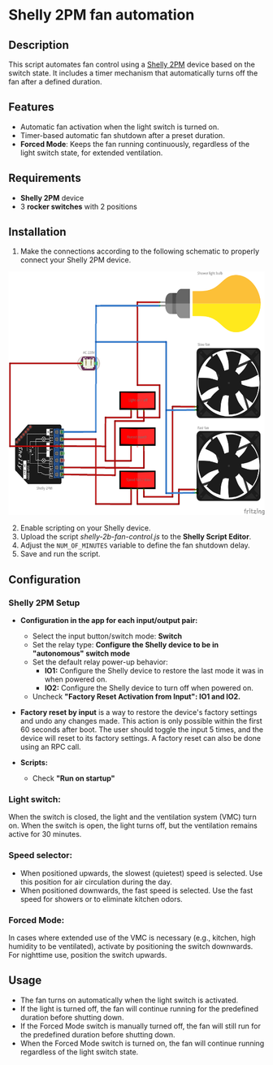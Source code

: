 # Shelly 2PM fan automation

## Description
This script automates fan control using a [Shelly 2PM](https://bdc.shelly.cloud/base-de-connaissances/shelly-plus-2pm) device based on the switch state. It includes a timer mechanism that automatically turns off the fan after a defined duration.

## Features
- Automatic fan activation when the light switch is turned on.
- Timer-based automatic fan shutdown after a preset duration.
- **Forced Mode**: Keeps the fan running continuously, regardless of the light switch state, for extended ventilation.

## Requirements
- **Shelly 2PM** device
- 3 **rocker switches** with 2 positions

## Installation
1. Make the connections according to the following schematic to properly connect your Shelly 2PM device.

<img src="schematic/shelly-2b-fan-control.png" alt="Fan control schematic" height="480" width="640"/>

2. Enable scripting on your Shelly device.
3. Upload the script *shelly-2b-fan-control.js* to the **Shelly Script Editor**.
4. Adjust the `NUM_OF_MINUTES` variable to define the fan shutdown delay.
5. Save and run the script.

## Configuration

### Shelly 2PM Setup

- **Configuration in the app for each input/output pair:**
  - Select the input button/switch mode: **Switch**
  - Set the relay type: **Configure the Shelly device to be in "autonomous" switch mode**
  - Set the default relay power-up behavior:
    - **IO1:** Configure the Shelly device to restore the last mode it was in when powered on.
    - **IO2:** Configure the Shelly device to turn off when powered on.
  - Uncheck **"Factory Reset Activation from Input": IO1 and IO2.**

- **Factory reset by input** is a way to restore the device's factory settings and undo any changes made. This action is only possible within the first 60 seconds after boot. The user should toggle the input 5 times, and the device will reset to its factory settings. A factory reset can also be done using an RPC call.

- **Scripts:**
  - Check **"Run on startup"**

### Light switch:
When the switch is closed, the light and the ventilation system (VMC) turn on. When the switch is open, the light turns off, but the ventilation remains active for 30 minutes.

### Speed selector:
- When positioned upwards, the slowest (quietest) speed is selected. Use this position for air circulation during the day.
- When positioned downwards, the fast speed is selected. Use the fast speed for showers or to eliminate kitchen odors.

### Forced Mode:
In cases where extended use of the VMC is necessary (e.g., kitchen, high humidity to be ventilated), activate by positioning the switch downwards. For nighttime use, position the switch upwards.

## Usage
- The fan turns on automatically when the light switch is activated.
- If the light is turned off, the fan will continue running for the predefined duration before shutting down.
- If the Forced Mode switch is manually turned off, the fan will still run for the predefined duration before shutting down.
- When the Forced Mode switch is turned on, the fan will continue running regardless of the light switch state.
